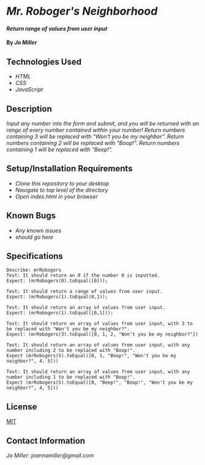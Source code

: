 # _Mr. Roboger's Neighborhood_

#### _Return range of values from user input_

#### By _**Jo Miller**_

## Technologies Used

* _HTML_
* _CSS_
* _JavaScript_

## Description

_Input any number into the form and submit, and you will be returned with an range of every number contained within your number! Return numbers containing 3 will be replaced with "Won't you be my neighbor". Return numbers containing 2 will be replaced with "Boop!". Return numbers containing 1 will be replaced with "Beep!"._

## Setup/Installation Requirements

* _Clone this repository to your desktop_
* _Navigate to top level of the directory_
* _Open index.html in your browser_

## Known Bugs

* _Any known issues_
* _should go here_

## Specifications
```
Describe: mrRobogers
Test: It should return an 0 if the number 0 is inputted.
Expect: (mrRobogers(0).toEqual([0]));

Test: It should return a range of values from user input.
Expect: (mrRobogers(1).toEqual(0,1));

Test: It should return an array of values from user input.
Expect: (mrRobogers(1).toEqual([0,1]));

Test: It should return an array of values from user input, with 3 to be replaced with "Won't you be my neighbor?".
Expect: (mrRobogers(3).toEqual([0, 1, 2, "Won't you be my neighbor?"]) 

Test: It should return an array of values from user input, with any number including 2 to be replaced with "Boop!".
Expect (mrRobogers(5).toEqual([0, 1, "Boop!", "Won't you be my neighbor?", 4, 5]))

Test: It should return an array of values from user input, with any number including 1 to be replaced with "Boop!".
Expect (mrRobogers(5).toEqual([0, "Beep!", "Boop!", "Won't you be my neighbor?", 4, 5]))
```

## License

[MIT](LICENSE.txt)

## Contact Information

_Jo Miller: joannamiller@gmail.com_
